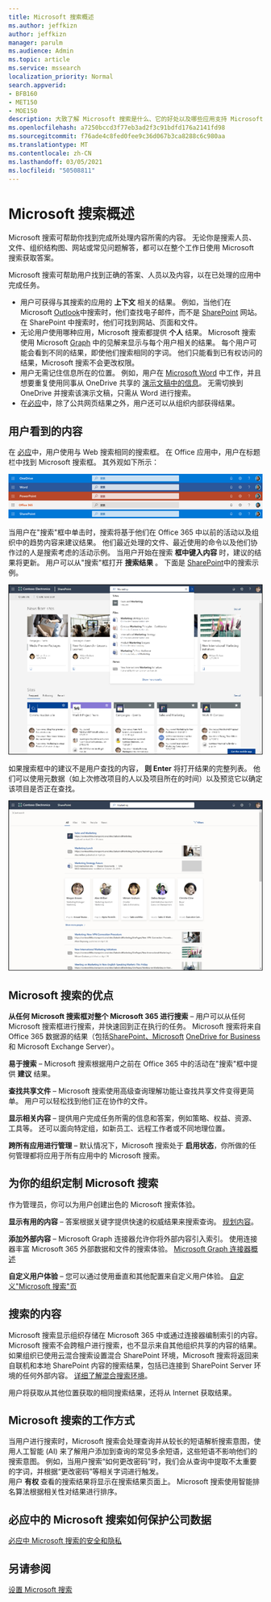 ```yaml
---
title: Microsoft 搜索概述
ms.author: jeffkizn
author: jeffkizn
manager: parulm
ms.audience: Admin
ms.topic: article
ms.service: mssearch
localization_priority: Normal
search.appverid:
- BFB160
- MET150
- MOE150
description: 大致了解 Microsoft 搜索是什么、它的好处以及哪些应用支持 Microsoft 搜索。
ms.openlocfilehash: a7250bccd3f77eb3ad2f3c91bdfd176a2141fd98
ms.sourcegitcommit: f76ade4c8fed0fee9c36d067b3ca8288c6c980aa
ms.translationtype: MT
ms.contentlocale: zh-CN
ms.lasthandoff: 03/05/2021
ms.locfileid: "50508811"
---
```

# <a name="overview-of-microsoft-search"></a>Microsoft 搜索概述

Microsoft 搜索可帮助你找到完成所处理内容所需的内容。 无论你是搜索人员、文件、组织结构图、网站或常见问题解答，都可以在整个工作日使用 Microsoft 搜索获取答案。

Microsoft 搜索可帮助用户找到正确的答案、人员以及内容，以在已处理的应用中完成任务。

- 用户可获得与其搜索的应用的 **上下文** 相关的结果。 例如，当他们在 Microsoft [Outlook](https://www.microsoft.com/outlook)中搜索时，他们查找电子邮件，而不是 [SharePoint](http://sharepoint.com/) 网站。 在 SharePoint 中搜索时，他们可找到网站、页面和文件。
- 无论用户使用哪种应用，Microsoft 搜索都提供 **个人** 结果。 Microsoft 搜索使用 Microsoft [Graph](https://developer.microsoft.com/graph/) 中的见解来显示与每个用户相关的结果。 每个用户可能会看到不同的结果，即使他们搜索相同的字词。 他们只能看到已有权访问的结果，Microsoft 搜索不会更改权限。
- 用户无需记住信息所在的位置。 例如，用户在 [Microsoft Word](https://products.office.com/word) 中工作，并且想要重复使用同事从 OneDrive 共享的 [演示文稿中的信息](https://onedrive.live.com/about/)。 无需切换到 OneDrive 并搜索该演示文稿，只需从 Word 进行搜索。
- 在[必应](https://bing.com)中，除了公共网页结果之外，用户还可以从组织内部获得结果。

## <a name="what-users-see"></a>用户看到的内容

在 [必应](https://bing.com)中，用户使用与 Web 搜索相同的搜索框。 在 Office 应用中，用户在标题栏中找到 Microsoft 搜索框。 其外观如下所示：

![标题栏中带有 Microsoft 搜索框的应用窗口的屏幕截图](media/Headings_520.png)

当用户在"搜索"框中单击时，搜索将基于他们在 Office 365 中以前的活动以及组织中的趋势内容来建议结果。 他们最近处理的文件、最近使用的命令以及他们协作过的人是搜索考虑的活动示例。 当用户开始在搜索 **框中键入内容** 时，建议的结果将更新。 用户可以从"搜索"框打开 **搜索结果** 。 下面是 [SharePoint](http://sharepoint.com/)中的搜索示例。

![包含查询和建议结果的 Microsoft 搜索框的屏幕截图](media/SERP_text_520.png)

如果搜索框中的建议不是用户查找的内容， **则 Enter** 将打开结果的完整列表。 他们可以使用元数据（如上次修改项目的人以及项目所在的时间）以及预览它以确定该项目是否正在查找。

![Microsoft 搜索结果页面的屏幕截图](media/search_box.png)

## <a name="benefits-of-microsoft-search"></a>Microsoft 搜索的优点

**从任何 Microsoft 搜索框对整个 Microsoft 365 进行搜索** – 用户可以从任何 Microsoft 搜索框进行搜索，并快速回到正在执行的任务。 Microsoft 搜索将来自 Office 365 数据源的结果（包括[SharePoint、Microsoft](http://sharepoint.com/) [OneDrive for Business](https://onedrive.live.com/about/business/)和 Microsoft Exchange Server）。 [](https://products.office.com/exchange/microsoft-exchange-server)

**易于搜索** – Microsoft 搜索根据用户之前在 Office 365 中的活动在"搜索"框中提供 **建议** 结果。

**查找共享文件** – Microsoft 搜索使用高级查询理解功能让查找共享文件变得更简单。 用户可以轻松找到他们正在协作的文件。

**显示相关内容** – 提供用户完成任务所需的信息和答案，例如策略、权益、资源、工具等。 还可以面向特定组，如新员工、远程工作者或不同地理位置。

**跨所有应用进行管理** – 默认情况下，Microsoft 搜索处于 **启用状态**，你所做的任何管理都将应用于所有应用中的 Microsoft 搜索。

## <a name="tailoring-microsoft-search-to-your-organization"></a>为你的组织定制 Microsoft 搜索

作为管理员，你可以为用户创建出色的 Microsoft 搜索体验。

**显示有用的内容** – 答案根据关键字提供快速的权威结果来搜索查询。 [规划内容](plan-your-content.md)。

**添加外部内容** – Microsoft Graph 连接器允许你将外部内容引入索引。 使用连接器丰富 Microsoft 365 外部数据和文件的搜索体验。 [Microsoft Graph 连接器概述](connectors-overview.md)

**自定义用户体验** – 您可以通过使用垂直和其他配置来自定义用户体验。 [自定义"Microsoft 搜索"页](customize-search-page.md)

## <a name="what-content-is-searched"></a>搜索的内容

Microsoft 搜索显示组织存储在 Microsoft 365 中或通过连接器编制索引的内容。 Microsoft 搜索不会跨租户进行搜索，也不显示来自其他组织共享的内容的结果。 如果组织已使用云混合搜索设置混合 SharePoint 环境，Microsoft 搜索将返回来自联机和本地 SharePoint 内容的搜索结果，包括已连接到 SharePoint Server 环境的任何外部内容。 [详细了解混合搜索环境](https://docs.microsoft.com/sharepoint/hybrid/learn-about-cloud-hybrid-search-for-sharepoint)。

用户将获取从其他位置获取的相同搜索结果，还将从 Internet 获取结果。

## <a name="how-microsoft-search-works"></a>Microsoft 搜索的工作方式

当用户进行搜索时，Microsoft 搜索会处理查询并从较长的短语解析搜索意图，使用人工智能 (AI) 来了解用户添加到查询的常见多余短语，这些短语不影响他们的搜索意图。 例如，当用户搜索“如何更改密码”时，我们会从查询中提取不太重要的字词，并根据“更改密码”等相关字词进行触发。  
用户 **有权** 查看的搜索结果将显示在搜索结果页面上。 Microsoft 搜索使用智能排名算法根据相关性对结果进行排序。

## <a name="how-microsoft-search-in-bing-protects-your-company-data"></a>必应中的 Microsoft 搜索如何保护公司数据

[必应中 Microsoft 搜索的安全和隐私](security-for-search.md)

## <a name="see-also"></a>另请参阅

[设置 Microsoft 搜索](setup-microsoft-search.md)
